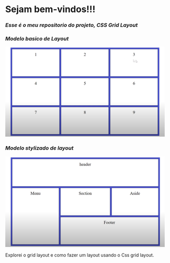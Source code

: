 <!--
# CSS_Grid_Layout
Explorei o Grid Layout e como fazer um layout r CSS GridLayout
-->

<h1> 
  Sejam bem-vindos!!!
</h1>
<h3>
  <em>
  Esse é o meu repositorio do projeto, 
  <strong> CSS Grid Layout </strong>
  </em>
</h3>  

<h3>
  <em>
Modelo basico de Layout
  </em>
</h3>  

![](https://github.com/Diegojfsr/CSS_Grid_Layout/blob/main/GridLayout/Print/Captura%20de%20tela%202023-03-26%20124721.png)

<h3>
  <em>
Modelo stylizado de layout
  </em>
</h3>  

![](https://github.com/Diegojfsr/CSS_Grid_Layout/blob/main/GridLayout/Print/Captura%20de%20tela%202023-03-26%20124744.png)

Explorei o grid layout e como fazer um layout usando o Css grid layout.






